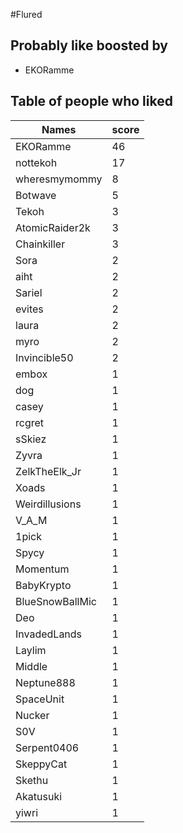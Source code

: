 #Flured
## Probably like boosted by 
+ EKORamme
## Table of people who liked
Names | score
--- | ---
EKORamme | 46
nottekoh | 17
wheresmymommy | 8
Botwave | 5
Tekoh | 3
AtomicRaider2k | 3
Chainkiller | 3
Sora | 2
aiht | 2
Sariel | 2
evites | 2
laura | 2
myro | 2
Invincible50 | 2
embox | 1
dog | 1
casey | 1
rcgret | 1
sSkiez | 1
Zyvra | 1
ZelkTheElk_Jr | 1
Xoads | 1
Weirdillusions | 1
V_A_M | 1
1pick | 1
Spycy | 1
Momentum | 1
BabyKrypto | 1
BlueSnowBallMic | 1
Deo | 1
InvadedLands | 1
Laylim | 1
Middle | 1
Neptune888 | 1
SpaceUnit | 1
Nucker | 1
S0V | 1
Serpent0406 | 1
SkeppyCat | 1
Skethu | 1
Akatusuki | 1
yiwri | 1
